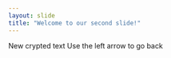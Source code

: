 ```yaml
---
layout: slide
title: "Welcome to our second slide!"
---
```

New crypted text
Use the left arrow to go back
